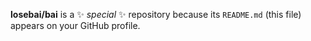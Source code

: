 
**losebai/bai** is a ✨ _special_ ✨ repository because its `README.md` (this file) appears on your GitHub profile.
